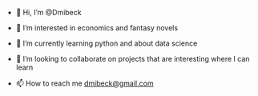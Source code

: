 - 👋 Hi, I’m @Dmibeck
- 👀 I’m interested in economics and fantasy 
novels

- 🌱 I’m currently learning python and about 
data science
- 💞️ I’m looking to collaborate on projects that are interesting 
where I can learn 
- 📫 How to reach me dmibeck@gmail.com

<!---
Dmibeck/Dmibeck is a ✨ special ✨ repository because its `README.md` (this file) appears on your GitHub profile.
You can click the Preview link to take a look at your changes.
--->
